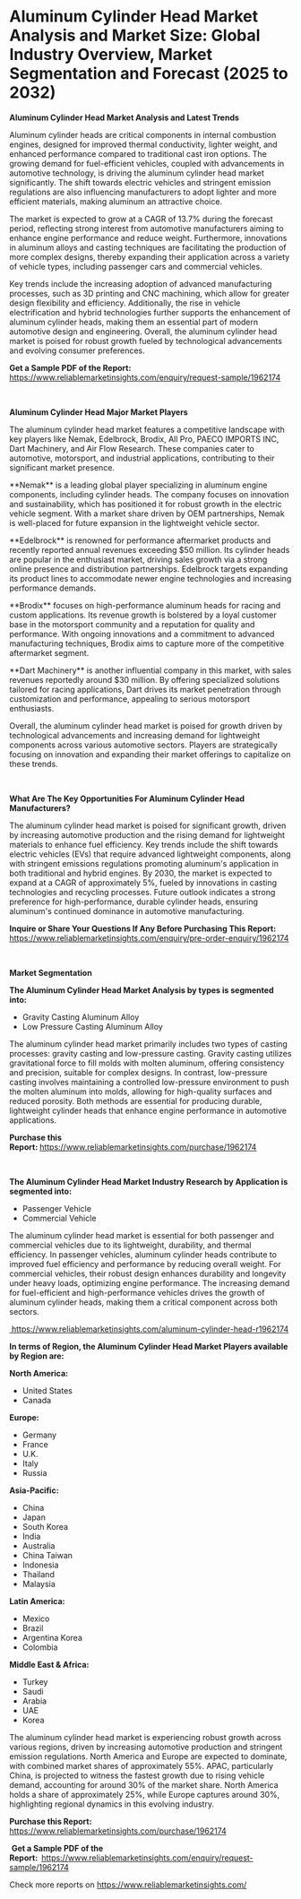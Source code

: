<p><h1>Aluminum Cylinder Head Market Analysis and Market Size: Global Industry Overview, Market Segmentation and Forecast (2025 to 2032)</h1></p><p><strong>Aluminum Cylinder Head Market Analysis and Latest Trends</strong></p>
<p><p>Aluminum cylinder heads are critical components in internal combustion engines, designed for improved thermal conductivity, lighter weight, and enhanced performance compared to traditional cast iron options. The growing demand for fuel-efficient vehicles, coupled with advancements in automotive technology, is driving the aluminum cylinder head market significantly. The shift towards electric vehicles and stringent emission regulations are also influencing manufacturers to adopt lighter and more efficient materials, making aluminum an attractive choice.</p><p>The market is expected to grow at a CAGR of 13.7% during the forecast period, reflecting strong interest from automotive manufacturers aiming to enhance engine performance and reduce weight. Furthermore, innovations in aluminum alloys and casting techniques are facilitating the production of more complex designs, thereby expanding their application across a variety of vehicle types, including passenger cars and commercial vehicles. </p><p>Key trends include the increasing adoption of advanced manufacturing processes, such as 3D printing and CNC machining, which allow for greater design flexibility and efficiency. Additionally, the rise in vehicle electrification and hybrid technologies further supports the enhancement of aluminum cylinder heads, making them an essential part of modern automotive design and engineering. Overall, the aluminum cylinder head market is poised for robust growth fueled by technological advancements and evolving consumer preferences.</p></p>
<p><strong>Get a Sample PDF of the Report:&nbsp;</strong> <a href="https://www.reliablemarketinsights.com/enquiry/request-sample/1962174?utm_campaign=2981&utm_medium=2&utm_source=Github&utm_content=ia&utm_term=30032025&utm_id=aluminum-cylinder-head">https://www.reliablemarketinsights.com/enquiry/request-sample/1962174</a></p>
<p>&nbsp;</p>
<p><strong>Aluminum Cylinder Head Major Market Players</strong></p>
<p><p>The aluminum cylinder head market features a competitive landscape with key players like Nemak, Edelbrock, Brodix, All Pro, PAECO IMPORTS INC, Dart Machinery, and Air Flow Research. These companies cater to automotive, motorsport, and industrial applications, contributing to their significant market presence.</p><p>**Nemak** is a leading global player specializing in aluminum engine components, including cylinder heads. The company focuses on innovation and sustainability, which has positioned it for robust growth in the electric vehicle segment. With a market share driven by OEM partnerships, Nemak is well-placed for future expansion in the lightweight vehicle sector.</p><p>**Edelbrock** is renowned for performance aftermarket products and recently reported annual revenues exceeding $50 million. Its cylinder heads are popular in the enthusiast market, driving sales growth via a strong online presence and distribution partnerships. Edelbrock targets expanding its product lines to accommodate newer engine technologies and increasing performance demands.</p><p>**Brodix** focuses on high-performance aluminum heads for racing and custom applications. Its revenue growth is bolstered by a loyal customer base in the motorsport community and a reputation for quality and performance. With ongoing innovations and a commitment to advanced manufacturing techniques, Brodix aims to capture more of the competitive aftermarket segment.</p><p>**Dart Machinery** is another influential company in this market, with sales revenues reportedly around $30 million. By offering specialized solutions tailored for racing applications, Dart drives its market penetration through customization and performance, appealing to serious motorsport enthusiasts.</p><p>Overall, the aluminum cylinder head market is poised for growth driven by technological advancements and increasing demand for lightweight components across various automotive sectors. Players are strategically focusing on innovation and expanding their market offerings to capitalize on these trends.</p></p>
<p>&nbsp;</p>
<p><strong>What Are The Key Opportunities For Aluminum Cylinder Head Manufacturers?</strong></p>
<p><p>The aluminum cylinder head market is poised for significant growth, driven by increasing automotive production and the rising demand for lightweight materials to enhance fuel efficiency. Key trends include the shift towards electric vehicles (EVs) that require advanced lightweight components, along with stringent emissions regulations promoting aluminum's application in both traditional and hybrid engines. By 2030, the market is expected to expand at a CAGR of approximately 5%, fueled by innovations in casting technologies and recycling processes. Future outlook indicates a strong preference for high-performance, durable cylinder heads, ensuring aluminum's continued dominance in automotive manufacturing.</p></p>
<p><strong>Inquire or Share Your Questions If Any Before Purchasing This Report:</strong> <a href="https://www.reliablemarketinsights.com/enquiry/pre-order-enquiry/1962174?utm_campaign=2981&utm_medium=2&utm_source=Github&utm_content=ia&utm_term=30032025&utm_id=aluminum-cylinder-head">https://www.reliablemarketinsights.com/enquiry/pre-order-enquiry/1962174</a></p>
<p>&nbsp;</p>
<p><strong>Market Segmentation</strong></p>
<p><strong>The Aluminum Cylinder Head Market Analysis by types is segmented into:</strong></p>
<p><ul><li>Gravity Casting Aluminum Alloy</li><li>Low Pressure Casting Aluminum Alloy</li></ul></p>
<p><p>The aluminum cylinder head market primarily includes two types of casting processes: gravity casting and low-pressure casting. Gravity casting utilizes gravitational force to fill molds with molten aluminum, offering consistency and precision, suitable for complex designs. In contrast, low-pressure casting involves maintaining a controlled low-pressure environment to push the molten aluminum into molds, allowing for high-quality surfaces and reduced porosity. Both methods are essential for producing durable, lightweight cylinder heads that enhance engine performance in automotive applications.</p></p>
<p><strong>Purchase this Report:&nbsp;</strong><a href="https://www.reliablemarketinsights.com/purchase/1962174?utm_campaign=2981&utm_medium=2&utm_source=Github&utm_content=ia&utm_term=30032025&utm_id=aluminum-cylinder-head">https://www.reliablemarketinsights.com/purchase/1962174</a></p>
<p>&nbsp;</p>
<p><strong>The Aluminum Cylinder Head Market Industry Research by Application is segmented into:</strong></p>
<p><ul><li>Passenger Vehicle</li><li>Commercial Vehicle</li></ul></p>
<p><p>The aluminum cylinder head market is essential for both passenger and commercial vehicles due to its lightweight, durability, and thermal efficiency. In passenger vehicles, aluminum cylinder heads contribute to improved fuel efficiency and performance by reducing overall weight. For commercial vehicles, their robust design enhances durability and longevity under heavy loads, optimizing engine performance. The increasing demand for fuel-efficient and high-performance vehicles drives the growth of aluminum cylinder heads, making them a critical component across both sectors.</p></p>
<p><a href="https://www.reliablemarketinsights.com/aluminum-cylinder-head-r1962174?utm_campaign=2981&utm_medium=2&utm_source=Github&utm_content=ia&utm_term=30032025&utm_id=aluminum-cylinder-head">&nbsp;https://www.reliablemarketinsights.com/aluminum-cylinder-head-r1962174</a></p>
<p><strong>In terms of Region, the Aluminum Cylinder Head Market Players available by Region are:</strong></p>
<p>
    <p> <strong> North America: </strong>
        <ul>
            <li>United States</li>
            <li>Canada</li>
        </ul>
        </p> 
    <p> <strong> Europe: </strong>
        <ul>
            <li>Germany</li>
            <li>France</li>
            <li>U.K.</li>
            <li>Italy</li>
            <li>Russia</li>
        </ul>
        </p> 
    <p> <strong> Asia-Pacific: </strong>
        <ul>
            <li>China</li>
            <li>Japan</li>
            <li>South Korea</li>
            <li>India</li>
            <li>Australia</li>
            <li>China Taiwan</li>
            <li>Indonesia</li>
            <li>Thailand</li>
            <li>Malaysia</li>
        </ul>
        </p> 
    <p> <strong> Latin America: </strong>
        <ul>
            <li>Mexico</li>
            <li>Brazil</li>
            <li>Argentina Korea</li>
            <li>Colombia</li>
        </ul>
        </p> 
    <p> <strong> Middle East & Africa: </strong>
        <ul>
            <li>Turkey</li>
            <li>Saudi</li>
            <li>Arabia</li>
            <li>UAE</li>
            <li>Korea</li>
        </ul>
    </p>
    </p>
<p><p>The aluminum cylinder head market is experiencing robust growth across various regions, driven by increasing automotive production and stringent emission regulations. North America and Europe are expected to dominate, with combined market shares of approximately 55%. APAC, particularly China, is projected to witness the fastest growth due to rising vehicle demand, accounting for around 30% of the market share. North America holds a share of approximately 25%, while Europe captures around 30%, highlighting regional dynamics in this evolving industry.</p></p>
<p><strong>Purchase this Report: </strong><a href="https://www.reliablemarketinsights.com/purchase/1962174?utm_campaign=2981&utm_medium=2&utm_source=Github&utm_content=ia&utm_term=30032025&utm_id=aluminum-cylinder-head">https://www.reliablemarketinsights.com/purchase/1962174</a></p>
<p>&nbsp;<strong>Get a Sample PDF of the Report:&nbsp;&nbsp;</strong><a href="https://www.reliablemarketinsights.com/enquiry/request-sample/1962174?utm_campaign=2981&utm_medium=2&utm_source=Github&utm_content=ia&utm_term=30032025&utm_id=aluminum-cylinder-head">https://www.reliablemarketinsights.com/enquiry/request-sample/1962174</a></p>
<p><strong></strong></p>
<p>Check more reports on <a href="https://www.reliablemarketinsights.com/?utm_campaign=2981&utm_medium=2&utm_source=Github&utm_content=ia&utm_term=30032025&utm_id=aluminum-cylinder-head">https://www.reliablemarketinsights.com/</a></p>
